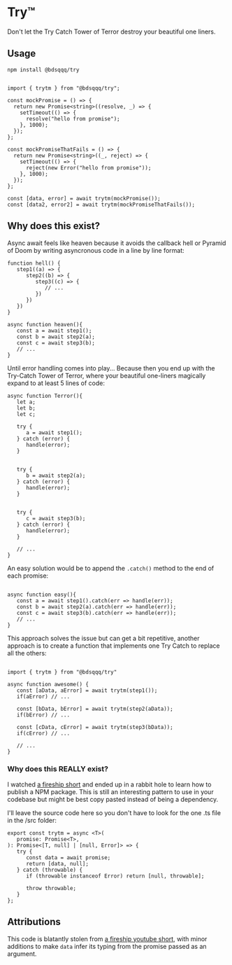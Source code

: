 # Try™

Don't let the Try Catch Tower of Terror destroy your beautiful one liners.

## Usage

```
npm install @bdsqqq/try
```

```TS

import { trytm } from "@bdsqqq/try";

const mockPromise = () => {
  return new Promise<string>((resolve, _) => {
    setTimeout(() => {
      resolve("hello from promise");
    }, 1000);
  });
};

const mockPromiseThatFails = () => {
  return new Promise<string>((_, reject) => {
    setTimeout(() => {
      reject(new Error("hello from promise"));
    }, 1000);
  });
};

const [data, error] = await trytm(mockPromise());
const [data2, error2] = await trytm(mockPromiseThatFails());
```

## Why does this exist?

Async await feels like heaven because it avoids the callback hell or Pyramid of Doom by writing asyncronous code in a line by line format:

```TS
function hell() {
   step1((a) => {
      step2((b) => {
         step3((c) => {
            // ...
         })
      })
   })
}

async function heaven(){
   const a = await step1();
   const b = await step2(a);
   const c = await step3(b);
   // ...
}

```

Until error handling comes into play... Because then you end up with the Try-Catch Tower of Terror, where your beautiful one-liners magically expand to at least 5 lines of code:

```TS
async function Terror(){
   let a;
   let b;
   let c;

   try {
      a = await step1();
   } catch (error) {
      handle(error);
   }


   try {
      b = await step2(a);
   } catch (error) {
      handle(error);
   }


   try {
      c = await step3(b);
   } catch (error) {
      handle(error);
   }

   // ...
}

```

An easy solution would be to append the `.catch()` method to the end of each promise:

```TS

async function easy(){
   const a = await step1().catch(err => handle(err));
   const b = await step2(a).catch(err => handle(err));
   const c = await step3(b).catch(err => handle(err));
   // ...
}

```

This approach solves the issue but can get a bit repetitive, another approach is to create a function that implements one Try Catch to replace all the others:

```TS

import { trytm } from "@bdsqqq/try"

async function awesome() {
   const [aData, aError] = await trytm(step1());
   if(aError) // ...

   const [bData, bError] = await trytm(step2(aData));
   if(bError) // ...

   const [cData, cError] = await trytm(step3(bData));
   if(cError) // ...

   // ...
}

```

### Why does this REALLY exist?

I watched [a fireship short](https://www.youtube.com/watch?v=ITogH7lJTyE) and ended up in a rabbit hole to learn how to publish a NPM package. This is still an interesting pattern to use in your codebase but might be best copy pasted instead of being a dependency.

I'll leave the source code here so you don't have to look for the one .ts file in the /src folder:

```TS
export const trytm = async <T>(
   promise: Promise<T>,
): Promise<[T, null] | [null, Error]> => {
   try {
      const data = await promise;
      return [data, null];
   } catch (throwable) {
      if (throwable instanceof Error) return [null, throwable];

      throw throwable;
   }
};
```

## Attributions

This code is blatantly stolen from [a fireship youtube short](https://www.youtube.com/watch?v=ITogH7lJTyE), with minor additions to make `data` infer its typing from the promise passed as an argument.
